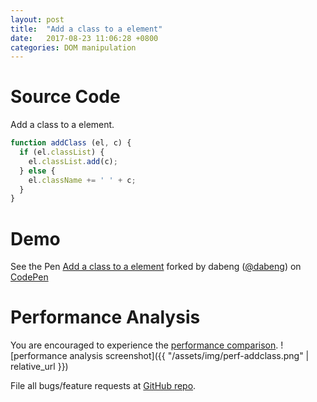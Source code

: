 ```yaml
---
layout: post
title:  "Add a class to a element"
date:   2017-08-23 11:06:28 +0800
categories: DOM manipulation
---
```

# Source Code #
Add a class to a element.

```javascript
function addClass (el, c) {
  if (el.classList) {
    el.classList.add(c);
  } else {
    el.className += ' ' + c;
  }
}
```
# Demo #
<p data-height="268" data-theme-id="0" data-slug-hash="oeMymB" data-user="dabeng" data-default-tab="result" class='codepen'>See the Pen <a href='https://codepen.io/dabeng/pen/oeMymB'>Add a class to a element</a> forked by dabeng (<a href='http://codepen.io/dabeng'>@dabeng</a>) on <a href='http://codepen.io'>CodePen</a></p>
<script src="http://codepen.io/assets/embed/ei.js"></script>

# Performance Analysis #
You are encouraged to experience the [performance comparison](https://jsperf.com/dabeng-addclass).
![performance analysis screenshot]({{ "/assets/img/perf-addclass.png" | relative_url }})

File all bugs/feature requests at [GitHub repo][nativejsissexy-gh].

[nativejsissexy-gh]:   https://github.com/dabeng/native-js-is-sexy
